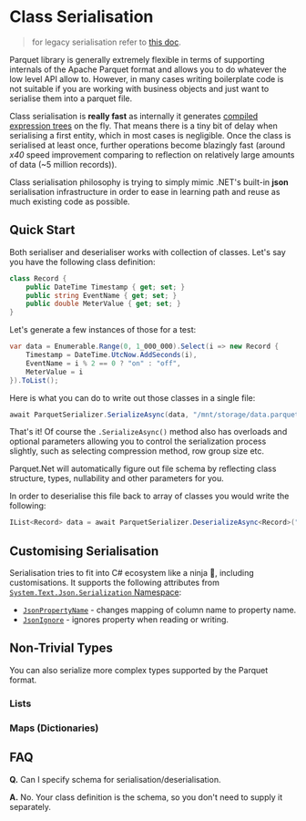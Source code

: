 # Class Serialisation

> for legacy serialisation refer to [this doc](legacy_serialisation.md).

Parquet library is generally extremely flexible in terms of supporting internals of the Apache Parquet format and allows you to do whatever the low level API allow to. However, in many cases writing boilerplate code is not suitable if you are working with business objects and just want to serialise them into a parquet file. 

Class serialisation is **really fast** as internally it generates [compiled expression trees](https://learn.microsoft.com/en-US/dotnet/csharp/programming-guide/concepts/expression-trees/) on the fly. That means there is a tiny bit of delay when serialising a first entity, which in most cases is negligible. Once the class is serialised at least once, further operations become blazingly fast (around *x40* speed improvement comparing to reflection on relatively large amounts of data (~5 million records)).

Class serialisation philosophy is trying to simply mimic .NET's built-in **json** serialisation infrastructure in order to ease in learning path and reuse as much existing code as possible.

## Quick Start

Both serialiser and deserialiser works with collection of classes. Let's say you have the following class definition:

```csharp
class Record {
    public DateTime Timestamp { get; set; }
    public string EventName { get; set; }
    public double MeterValue { get; set; }
}
```

Let's generate a few instances of those for a test:

```csharp
var data = Enumerable.Range(0, 1_000_000).Select(i => new Record {
    Timestamp = DateTime.UtcNow.AddSeconds(i),
    EventName = i % 2 == 0 ? "on" : "off",
    MeterValue = i 
}).ToList();
```

Here is what you can do to write out those classes in a single file:

```csharp
await ParquetSerializer.SerializeAsync(data, "/mnt/storage/data.parquet");
```

That's it! Of course the `.SerializeAsync()` method also has overloads and optional parameters allowing you to control the serialization process slightly, such as selecting compression method, row group size etc.

Parquet.Net will automatically figure out file schema by reflecting class structure, types, nullability and other parameters for you.

In order to deserialise this file back to array of classes you would write the following:

```csharp
IList<Record> data = await ParquetSerializer.DeserializeAsync<Record>("/mnt/storage/data.parquet");
```
## Customising Serialisation

Serialisation tries to fit into C# ecosystem like a ninja 🥷, including customisations. It supports the following attributes from [`System.Text.Json.Serialization` Namespace](https://learn.microsoft.com/en-us/dotnet/api/system.text.json.serialization?view=net-7.0):

- [`JsonPropertyName`](https://learn.microsoft.com/en-us/dotnet/api/system.text.json.serialization.jsonpropertynameattribute?view=net-7.0) - changes mapping of column name to property name.
- [`JsonIgnore`](https://learn.microsoft.com/en-us/dotnet/api/system.text.json.serialization.jsonignoreattribute?view=net-7.0) - ignores property when reading or writing.

## Non-Trivial Types

You can also serialize more complex types supported by the Parquet format.

### Lists



### Maps (Dictionaries)



## FAQ

**Q.** Can I specify schema for serialisation/deserialisation.

**A.** No. Your class definition is the schema, so you don't need to supply it separately.
